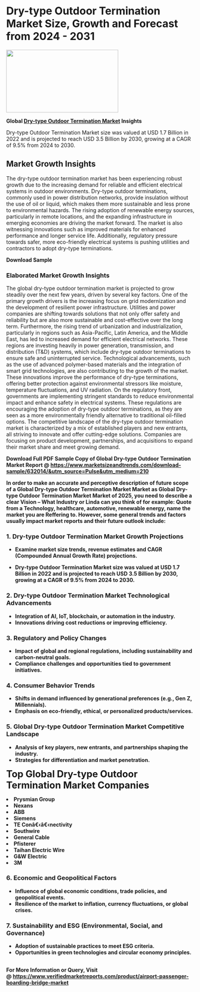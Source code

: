 <H1>Dry-type Outdoor Termination Market Size, Growth and Forecast from 2024 - 2031</H1><img class="aligncenter size-medium wp-image-584254" src="https://thirdeyenews.in/wp-content/uploads/2024/09/Global-Market-Research-300x168.jpeg" alt="" width="300" height="168" /><p><strong>Global&nbsp;<a href="https://www.marketsizeandtrends.com/download-sample/632014/&amp;utm_source=Pulse&amp;utm_medium=210">Dry-type Outdoor Termination Market</a> Insights</strong></p><p>Dry-type Outdoor Termination Market size was valued at USD 1.7 Billion in 2022 and is projected to reach USD 3.5 Billion by 2030, growing at a CAGR of 9.5% from 2024 to 2030.</p><p><h2>Market Growth Insights</h2> The dry-type outdoor termination market has been experiencing robust growth due to the increasing demand for reliable and efficient electrical systems in outdoor environments. Dry-type outdoor terminations, commonly used in power distribution networks, provide insulation without the use of oil or liquid, which makes them more sustainable and less prone to environmental hazards. The rising adoption of renewable energy sources, particularly in remote locations, and the expanding infrastructure in emerging economies are driving the market forward. The market is also witnessing innovations such as improved materials for enhanced performance and longer service life. Additionally, regulatory pressure towards safer, more eco-friendly electrical systems is pushing utilities and contractors to adopt dry-type terminations. <p><strong>Download Sample</strong></p> <h3>Elaborated Market Growth Insights</h3> The global dry-type outdoor termination market is projected to grow steadily over the next few years, driven by several key factors. One of the primary growth drivers is the increasing focus on grid modernization and the development of resilient power infrastructure. Utilities and power companies are shifting towards solutions that not only offer safety and reliability but are also more sustainable and cost-effective over the long term. Furthermore, the rising trend of urbanization and industrialization, particularly in regions such as Asia-Pacific, Latin America, and the Middle East, has led to increased demand for efficient electrical networks. These regions are investing heavily in power generation, transmission, and distribution (T&D) systems, which include dry-type outdoor terminations to ensure safe and uninterrupted service. Technological advancements, such as the use of advanced polymer-based materials and the integration of smart grid technologies, are also contributing to the growth of the market. These innovations improve the performance of dry-type terminations, offering better protection against environmental stressors like moisture, temperature fluctuations, and UV radiation. On the regulatory front, governments are implementing stringent standards to reduce environmental impact and enhance safety in electrical systems. These regulations are encouraging the adoption of dry-type outdoor terminations, as they are seen as a more environmentally friendly alternative to traditional oil-filled options. The competitive landscape of the dry-type outdoor termination market is characterized by a mix of established players and new entrants, all striving to innovate and offer cutting-edge solutions. Companies are focusing on product development, partnerships, and acquisitions to expand their market share and meet growing demand. <p><strong></p><p><span class=""><strong>Download Full PDF Sample Copy of Global Dry-type Outdoor Termination Market Report</strong> @ <a href="https://www.marketsizeandtrends.com/download-sample/632014/&amp;utm_source=Pulse&amp;utm_medium=210" target="_blank">https://www.marketsizeandtrends.com/download-sample/632014/&amp;utm_source=Pulse&amp;utm_medium=210</a></span></p><p>In order to make an accurate and perceptive description of future scope of a Global&nbsp;Dry-type Outdoor Termination Market Market as Global&nbsp;Dry-type Outdoor Termination Market Market of 2025, you need to describe a clear Vision &ndash; What Industry or Linda can you think of for example: Quote from a Technology, healthcare, automotive, renewable energy, name the market you are Reffering to. However, some general trends and factors usually impact market reports and their future outlook include:</p><h3>1.&nbsp;<strong>Dry-type Outdoor Termination Market Growth Projections</strong></h3><ul><li>Examine market size trends, revenue estimates and CAGR (Compounded Annual Growth Rate) projections.</li><li><p>Dry-type Outdoor Termination Market size was valued at USD 1.7 Billion in 2022 and is projected to reach USD 3.5 Billion by 2030, growing at a CAGR of 9.5% from 2024 to 2030.</p></li></ul><h3>2.&nbsp;<strong>Dry-type Outdoor Termination Market Technological Advancements</strong></h3><ul><li>Integration of AI, IoT, blockchain, or automation in the industry.</li><li>Innovations driving cost reductions or improving efficiency.</li></ul><h3>3.&nbsp;<strong>Regulatory and Policy Changes</strong></h3><ul><li>Impact of global and regional regulations, including sustainability and carbon-neutral goals.</li><li>Compliance challenges and opportunities tied to government initiatives.</li></ul><h3>4.&nbsp;<strong>Consumer Behavior Trends</strong></h3><ul><li>Shifts in demand influenced by generational preferences (e.g., Gen Z, Millennials).</li><li>Emphasis on eco-friendly, ethical, or personalized products/services.</li></ul><h3>5.&nbsp;<strong>Global Dry-type Outdoor Termination Market Competitive Landscape</strong></h3><ul><li>Analysis of key players, new entrants, and partnerships shaping the industry.</li><li>Strategies for differentiation and market penetration.</li></ul><p data-pm-slice="1 1 []"><span style="color: inherit; font-family: inherit; font-size: 25px;">Top Global Dry-type Outdoor Termination Market Companies</span></p><div class="" data-test-id=""><p><li>Prysmian Group</li><li> Nexans</li><li> ABB</li><li> Siemens</li><li> TE Conâ€‹â€‹nectivity</li><li> Southwire</li><li> General Cable</li><li> Pfisterer</li><li> Taihan Electric Wire</li><li> G&W Electric</li><li> 3M</li></p></div><h3>6.&nbsp;<strong>Economic and Geopolitical Factors</strong></h3><ul><li>Influence of global economic conditions, trade policies, and geopolitical events.</li><li>Resilience of the market to inflation, currency fluctuations, or global crises.</li></ul><h3>7.&nbsp;<strong>Sustainability and ESG (Environmental, Social, and Governance)</strong></h3><ul><li>Adoption of sustainable practices to meet ESG criteria.</li><li>Opportunities in green technologies and circular economy principles.</li></ul><h2><strong style="font-size: 14px;">For More Information or Query, Visit @&nbsp;</strong><a style="background-color: #ffffff; font-size: 14px;" href="https://www.marketsizeandtrends.com/report/dry-type-outdoor-termination-market/" target="_blank">https://www.verifiedmarketreports.com/product/airport-passenger-boarding-bridge-market</a></h2>
